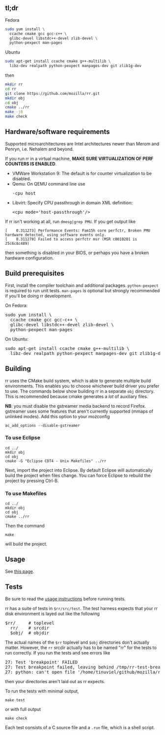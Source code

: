 ## tl;dr

Fedora
```bash
sudo yum install \
  ccache cmake gcc gcc-c++ \
  glibc-devel libstdc++-devel zlib-devel \
  python-pexpect man-pages
```
Ubuntu
```bash
sudo apt-get install ccache cmake g++-multilib \
  libz-dev realpath python-pexpect manpages-dev git zlib1g-dev
```
then
```bash
mkdir rr
cd rr
git clone https://github.com/mozilla/rr.git
mkdir obj
cd obj
cmake ../rr
make -j8
make check
```

## Hardware/software requirements

Supported microarchitectures are Intel architectures newer than Merom and Penryn, i.e. Nehalem and beyond.

If you run rr in a virtual machine, **MAKE SURE VIRTUALIZATION OF PERF COUNTERS IS ENABLED**. 
* VMWare Workstation 9: The default is for counter virtualization to be disabled.
* Qemu: On QEMU command line use <pre>-cpu host</pre>
* Libvirt: Specify CPU passthrough in domain XML definition:<pre>\<cpu mode='host-passthrough'/\></pre>

If rr isn't working at all, run `dmesg|grep PMU`. If you get output like
````
[    0.311273] Performance Events: Fam15h core perfctr, Broken PMU hardware detected, using software events only.
[    0.311279] Failed to access perfctr msr (MSR c0010201 is 25c6c8c489)
````
then something is disabled in your BIOS, or perhaps you have a broken hardware configuration.

## Build prerequisites

First, install the compiler toolchain and additional packages.  `python-pexpect` is required to run unit tests.  `man-pages` is optional but strongly recommended if you'll be doing rr development. 

On Fedora:
<pre>
sudo yum install \
  ccache cmake gcc gcc-c++ \
  glibc-devel libstdc++-devel zlib-devel \
  python-pexpect man-pages
</pre>

On Ubuntu:
<pre>
sudo apt-get install ccache cmake g++-multilib \
  libz-dev realpath python-pexpect manpages-dev git zlib1g-dev
</pre>

## Building

rr uses the CMake build system, which is able to generate multiple build environments.  This enables you to choose whichever build driver you prefer to use.  The commands below show building rr in a separate `obj` directory.  This is recommended because cmake generates a *lot* of auxiliary files.

**NB**: you must disable the gstreamer media backend to record Firefox.  gstreamer uses some features that aren't currently supported (mmaps of unlinked inodes).  Add this option to your mozconfig

    ac_add_options --disable-gstreamer

### To use Eclipse

    cd ../
    mkdir obj
    cd obj
    cmake -G "Eclipse CDT4 - Unix Makefiles" ../rr

Next, import the project into Eclipse.  By default Eclipse will automatically build the project when files change.  You can force Eclipse to rebuild the project by pressing Ctrl-B.

### To use Makefiles

    cd ../
    mkdir obj
    cd obj
    cmake ../rr

Then the command

    make

will build the project.

## Usage

See [this page](Usage).

## Tests

Be sure to read the [usage instructions](Usage) before running tests.

rr has a suite of tests in `$rr/src/test`.  The test harness expects that your rr disk environment is layed out like the following
<pre>
$rr/     # toplevel
  rr/    # srcdir
  $obj/  # objdir
</pre>
The actual names of the `$rr` toplevel and `$obj` directories don't actually matter.  However, the `rr` srcdir actually has to be named "rr" for the tests to run correctly.  If you run the tests and see errors like
<pre>
27: Test 'breakpoint' FAILED
27: Test breakpoint failed, leaving behind /tmp/rr-test-breakpoint-nChiktKdP
27: python: can't open file '/home/tinuviel/github/mozilla/rr/obj/../rr/src/test/breakpoint.py': [Errno 2] No such file or directory
</pre>
then your directories aren't laid out as rr expects.

To run the tests with minimal output,

    make test

or with full output

    make check

Each test consists of a C source file and a `.run` file, which is a shell script.